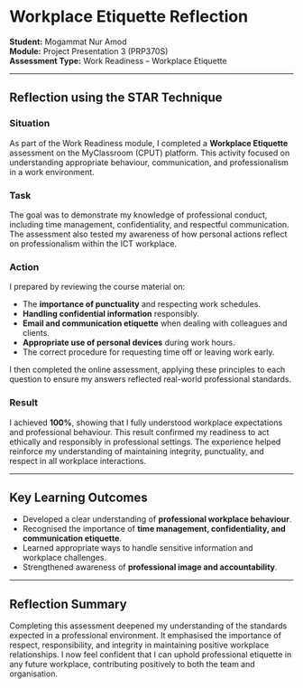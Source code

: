 # Workplace Etiquette Reflection  
**Student:** Mogammat Nur Amod  
**Module:** Project Presentation 3 (PRP370S)  
**Assessment Type:** Work Readiness – Workplace Etiquette  

---

## Reflection using the STAR Technique

### **Situation**
As part of the Work Readiness module, I completed a **Workplace Etiquette** assessment on the MyClassroom (CPUT) platform. This activity focused on understanding appropriate behaviour, communication, and professionalism in a work environment.

### **Task**
The goal was to demonstrate my knowledge of professional conduct, including time management, confidentiality, and respectful communication. The assessment also tested my awareness of how personal actions reflect on professionalism within the ICT workplace.

### **Action**
I prepared by reviewing the course material on:  
- The **importance of punctuality** and respecting work schedules.  
- **Handling confidential information** responsibly.  
- **Email and communication etiquette** when dealing with colleagues and clients.  
- **Appropriate use of personal devices** during work hours.  
- The correct procedure for requesting time off or leaving work early.  

I then completed the online assessment, applying these principles to each question to ensure my answers reflected real-world professional standards.

### **Result**
I achieved **100%**, showing that I fully understood workplace expectations and professional behaviour. This result confirmed my readiness to act ethically and responsibly in professional settings. The experience helped reinforce my understanding of maintaining integrity, punctuality, and respect in all workplace interactions.

---

## Key Learning Outcomes
- Developed a clear understanding of **professional workplace behaviour**.  
- Recognised the importance of **time management, confidentiality, and communication etiquette**.  
- Learned appropriate ways to handle sensitive information and workplace challenges.  
- Strengthened awareness of **professional image and accountability**.  

---

## Reflection Summary
Completing this assessment deepened my understanding of the standards expected in a professional environment. It emphasised the importance of respect, responsibility, and integrity in maintaining positive workplace relationships. I now feel confident that I can uphold professional etiquette in any future workplace, contributing positively to both the team and organisation.
